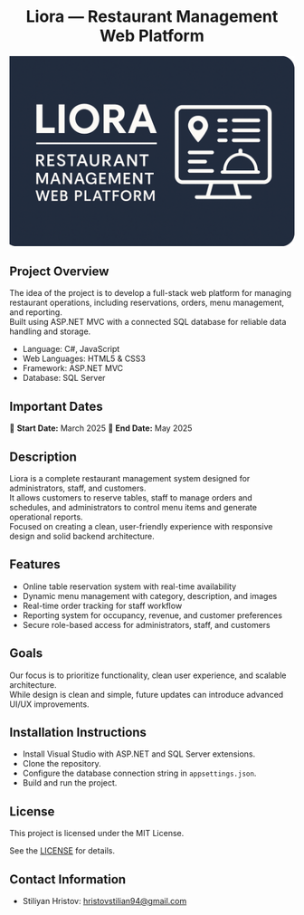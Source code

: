 <h1 align="center">
 Liora — Restaurant Management Web Platform
</h1>

<p align="center">
  <img src="Images/liora-banner.png" alt="Project Banner" width="800" />
</p>

## Project Overview
The idea of the project is to develop a full-stack web platform for managing restaurant operations, including reservations, orders, menu management, and reporting.  
Built using ASP.NET MVC with a connected SQL database for reliable data handling and storage.

- Language: C#, JavaScript
- Web Languages: HTML5 & CSS3
- Framework: ASP.NET MVC
- Database: SQL Server

## Important Dates

📅 **Start Date:** March 2025
🏁 **End Date:** May 2025

## Description
Liora is a complete restaurant management system designed for administrators, staff, and customers.  
It allows customers to reserve tables, staff to manage orders and schedules, and administrators to control menu items and generate operational reports.  
Focused on creating a clean, user-friendly experience with responsive design and solid backend architecture.

## Features
- Online table reservation system with real-time availability
- Dynamic menu management with category, description, and images
- Real-time order tracking for staff workflow
- Reporting system for occupancy, revenue, and customer preferences
- Secure role-based access for administrators, staff, and customers

## Goals
Our focus is to prioritize functionality, clean user experience, and scalable architecture.  
While design is clean and simple, future updates can introduce advanced UI/UX improvements.

## Installation Instructions
- Install Visual Studio with ASP.NET and SQL Server extensions.
- Clone the repository.
- Configure the database connection string in `appsettings.json`.
- Build and run the project.

## License
This project is licensed under the MIT License.

See the [LICENSE](https://github.com/HrSTILL/Restaurant-Liora/blob/main/LICENSE) for details.

## Contact Information

- Stiliyan Hristov: hristovstilian94@gmail.com
